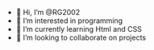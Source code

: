 - 👋 Hi, I’m @RG2002
- 👀 I’m interested in programming
- 🌱 I’m currently learning Html and CSS
- 💞️ I’m looking to collaborate on projects


<!---
RG2002/RG2002 is a ✨ special ✨ repository because its `README.md` (this file) appears on your GitHub profile.
You can click the Preview link to take a look at your changes.
--->
